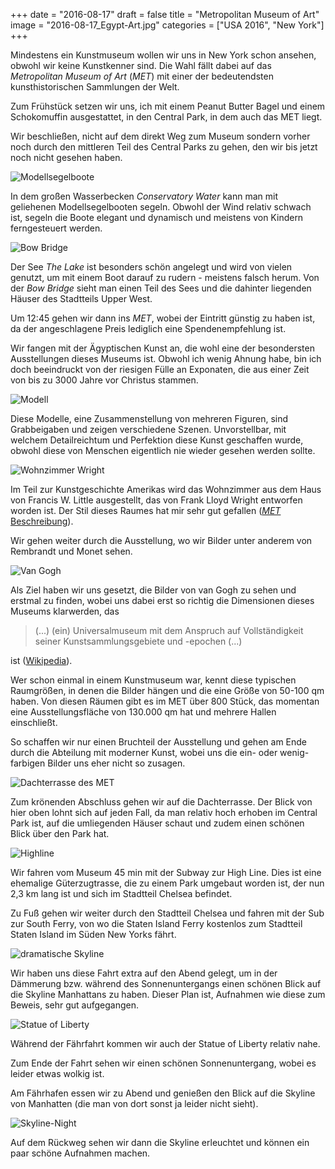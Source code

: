 +++
date = "2016-08-17"
draft = false
title = "Metropolitan Museum of Art"
image = "2016-08-17_Egypt-Art.jpg"
categories = ["USA 2016", "New York"]
+++

Mindestens ein Kunstmuseum wollen wir uns in 
New York schon ansehen, 
obwohl wir keine Kunstkenner sind. 
Die Wahl fällt dabei auf das
*Metropolitan Museum of Art* (*MET*) 
mit einer der bedeutendsten kunsthistorischen Sammlungen 
der Welt. 

Zum Frühstück setzen wir uns, 
ich mit einem Peanut Butter Bagel 
und einem Schokomuffin ausgestattet,
in den Central Park, in dem auch das MET liegt. 

Wir beschließen, nicht auf dem direkt Weg zum Museum sondern vorher noch durch den
mittleren Teil des Central Parks zu gehen,
den wir bis jetzt noch nicht gesehen haben. 

![Modellsegelboote](/images/2016-08-17_Modellsegelboote.jpg)

In dem großen Wasserbecken *Conservatory Water*
kann man mit geliehenen Modellsegelbooten 
segeln. Obwohl der Wind relativ schwach ist,
segeln die Boote elegant und dynamisch
und meistens von Kindern ferngesteuert werden. 

![Bow Bridge](/images/2016-08-17_Bow-Bridge.jpg)

Der See *The Lake* ist besonders schön angelegt und wird von vielen genutzt, 
um mit einem Boot darauf zu rudern - 
meistens falsch herum. 
Von der *Bow Bridge* sieht man einen
Teil des Sees und die dahinter liegenden Häuser des Stadtteils Upper West. 

Um 12:45 gehen wir dann ins *MET*, 
wobei der Eintritt günstig zu haben ist, 
da der angeschlagene Preis lediglich eine 
Spendenempfehlung ist. 

Wir fangen mit der Ägyptischen Kunst an,
die wohl eine der besondersten Ausstellungen
dieses Museums ist. 
Obwohl ich wenig Ahnung habe, bin ich doch
beeindruckt von der riesigen Fülle an Exponaten, die aus einer Zeit von bis 
zu 3000 Jahre vor Christus stammen.

![Modell](/images/2016-08-17_Model.jpg)

Diese Modelle, eine Zusammenstellung von 
mehreren Figuren, sind Grabbeigaben und
zeigen verschiedene Szenen. 
Unvorstellbar, mit welchem Detailreichtum
und Perfektion diese Kunst geschaffen wurde, 
obwohl diese von Menschen eigentlich
nie wieder gesehen werden sollte. 

![Wohnzimmer Wright](/images/2016-08-17_Wright.jpg)

Im Teil zur Kunstgeschichte Amerikas wird
das Wohnzimmer aus dem Haus 
von Francis W. Little ausgestellt, das von 
Frank Lloyd Wright entworfen worden ist. 
Der Stil dieses Raumes hat mir sehr gut
gefallen
([*MET* Beschreibung](http://www.metmuseum.org/toah/works-of-art/1972.60.1/)). 

Wir gehen weiter durch die Ausstellung,
wo wir Bilder unter anderem von 
Rembrandt und Monet sehen. 

![Van Gogh](/images/2016-08-17_Van-Gogh.jpg)

Als Ziel haben wir uns gesetzt, 
die Bilder von van Gogh zu sehen 
und erstmal zu finden, 
wobei uns dabei erst so richtig die Dimensionen
dieses Museums klarwerden, das

> (...) (ein) Universalmuseum mit dem Anspruch 
> auf Vollständigkeit seiner 
> Kunstsammlungsgebiete und -epochen (...)

ist 
([Wikipedia](https://de.wikipedia.org/wiki/Metropolitan_Museum_of_Art)). 

Wer schon einmal in einem Kunstmuseum war,
kennt diese typischen Raumgrößen, in denen
die Bilder hängen und die eine Größe von
50-100 qm haben. Von diesen Räumen gibt 
es im MET über 800 Stück, das momentan eine
Ausstellungsfläche von 130.000 qm hat und
mehrere Hallen einschließt. 

So schaffen wir nur einen Bruchteil 
der Ausstellung und gehen am Ende
durch die Abteilung mit
moderner Kunst, wobei uns die ein- oder wenig-farbigen
Bilder uns eher nicht so zusagen.

![Dachterrasse des MET](/images/2016-08-17_MET-Dachterrasse.jpg)

Zum krönenden Abschluss gehen wir auf 
die Dachterrasse. 
Der Blick von hier oben lohnt sich auf 
jeden Fall, da man relativ hoch erhoben
im Central Park ist, auf die umliegenden
Häuser schaut und zudem einen schönen
Blick über den Park hat. 

![Highline](/images/2016-08-17_Highline.jpg)

Wir fahren vom Museum 45 min mit der Subway zur High Line. 
Dies ist
eine ehemalige Güterzugtrasse, 
die zu einem Park umgebaut worden ist, 
der nun 2,3 km lang ist
und sich im Stadtteil Chelsea befindet. 

Zu Fuß gehen wir weiter durch den Stadtteil 
Chelsea und fahren mit der Sub
zur South Ferry, von wo die Staten Island Ferry kostenlos zum Stadtteil Staten Island
im Süden New Yorks fährt. 

![dramatische Skyline](/images/2016-08-17_Skyline-dramatic.jpg)

Wir haben uns diese Fahrt extra auf den Abend 
gelegt, um in der Dämmerung bzw. während des 
Sonnenuntergangs einen schönen Blick
auf die Skyline Manhattans zu haben. 
Dieser Plan ist, Aufnahmen wie diese zum Beweis, sehr gut aufgegangen. 

![Statue of Liberty](/images/2016-08-17_Statue-Of-Liberty.jpg)

Während der Fährfahrt kommen wir auch der 
Statue of Liberty
relativ nahe. 

Zum Ende der Fahrt sehen wir einen schönen Sonnenuntergang, 
wobei es leider etwas wolkig ist. 

Am Fährhafen essen wir zu Abend und genießen den Blick auf die Skyline von Manhatten
(die man von dort sonst ja leider nicht sieht). 

![Skyline-Night](/images/2016-08-17_Skyline-Night.jpg)

Auf dem Rückweg sehen wir dann die Skyline erleuchtet und können ein paar schöne
Aufnahmen machen. 